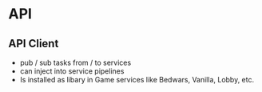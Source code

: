 # API

## API Client
+ pub / sub tasks from / to services
+ can inject into service pipelines
+ Is installed as libary in Game services like Bedwars, Vanilla, Lobby, etc.